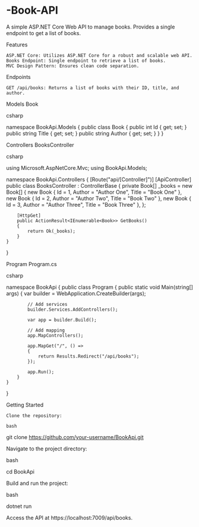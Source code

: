 # -Book-API
A simple ASP.NET Core Web API to manage books. Provides a single endpoint to get a list of books.

Features

    ASP.NET Core: Utilizes ASP.NET Core for a robust and scalable web API.
    Books Endpoint: Single endpoint to retrieve a list of books.
    MVC Design Pattern: Ensures clean code separation.

Endpoints

    GET /api/books: Returns a list of books with their ID, title, and author.

Models
Book

csharp

namespace BookApi.Models
{
    public class Book
    {
        public int Id { get; set; }
        public string Title { get; set; }
        public string Author { get; set; }
    }
}

Controllers
BooksController

csharp

using Microsoft.AspNetCore.Mvc;
using BookApi.Models;

namespace BookApi.Controllers
{
    [Route("api/[Controller]")]
    [ApiController]
    public class BooksController : ControllerBase
    {
        private Book[] _books = new Book[]
        {
            new Book { Id = 1, Author = "Author One", Title = "Book One" },
            new Book { Id = 2, Author = "Author Two", Title = "Book Two" },
            new Book { Id = 3, Author = "Author Three", Title = "Book Three" },
        };

        [HttpGet]
        public ActionResult<IEnumerable<Book>> GetBooks()
        {
            return Ok(_books);
        }
    }
}

Program
Program.cs

csharp

namespace BookApi
{
    public class Program
    {
        public static void Main(string[] args)
        {
            var builder = WebApplication.CreateBuilder(args);

            // Add services
            builder.Services.AddControllers();

            var app = builder.Build();

            // Add mapping
            app.MapControllers();

            app.MapGet("/", () =>
            {
                return Results.Redirect("/api/books");
            });

            app.Run();
        }
    }
}

Getting Started

    Clone the repository:

    bash

git clone https://github.com/your-username/BookApi.git

Navigate to the project directory:

bash

cd BookApi

Build and run the project:

bash

dotnet run

Access the API at https://localhost:7009/api/books.
